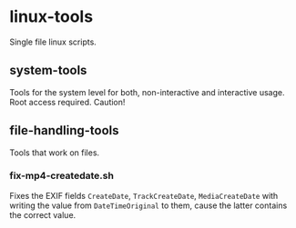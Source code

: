 # linux-tools
Single file linux scripts.

## system-tools
Tools for the system level for both, non-interactive and interactive usage.
Root access required. Caution!

## file-handling-tools
Tools that work on files.

### fix-mp4-createdate.sh
Fixes the EXIF fields `CreateDate`, `TrackCreateDate`, `MediaCreateDate` with
writing the value from `DateTimeOriginal` to them, cause the latter contains the
correct value.


